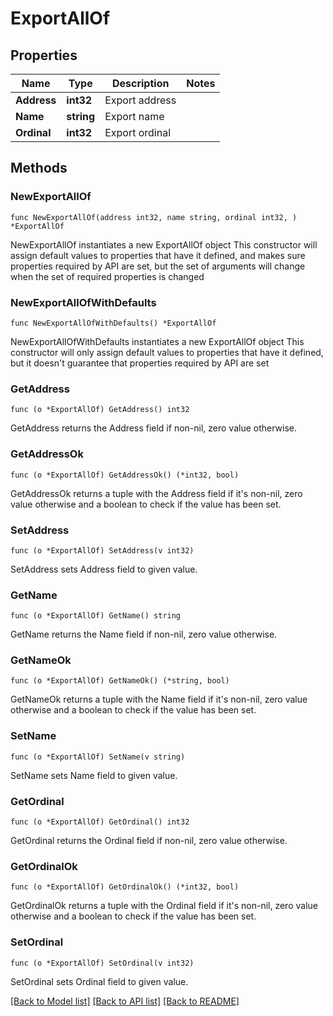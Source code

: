 # ExportAllOf

## Properties

Name | Type | Description | Notes
------------ | ------------- | ------------- | -------------
**Address** | **int32** | Export address | 
**Name** | **string** | Export name | 
**Ordinal** | **int32** | Export ordinal | 

## Methods

### NewExportAllOf

`func NewExportAllOf(address int32, name string, ordinal int32, ) *ExportAllOf`

NewExportAllOf instantiates a new ExportAllOf object
This constructor will assign default values to properties that have it defined,
and makes sure properties required by API are set, but the set of arguments
will change when the set of required properties is changed

### NewExportAllOfWithDefaults

`func NewExportAllOfWithDefaults() *ExportAllOf`

NewExportAllOfWithDefaults instantiates a new ExportAllOf object
This constructor will only assign default values to properties that have it defined,
but it doesn't guarantee that properties required by API are set

### GetAddress

`func (o *ExportAllOf) GetAddress() int32`

GetAddress returns the Address field if non-nil, zero value otherwise.

### GetAddressOk

`func (o *ExportAllOf) GetAddressOk() (*int32, bool)`

GetAddressOk returns a tuple with the Address field if it's non-nil, zero value otherwise
and a boolean to check if the value has been set.

### SetAddress

`func (o *ExportAllOf) SetAddress(v int32)`

SetAddress sets Address field to given value.


### GetName

`func (o *ExportAllOf) GetName() string`

GetName returns the Name field if non-nil, zero value otherwise.

### GetNameOk

`func (o *ExportAllOf) GetNameOk() (*string, bool)`

GetNameOk returns a tuple with the Name field if it's non-nil, zero value otherwise
and a boolean to check if the value has been set.

### SetName

`func (o *ExportAllOf) SetName(v string)`

SetName sets Name field to given value.


### GetOrdinal

`func (o *ExportAllOf) GetOrdinal() int32`

GetOrdinal returns the Ordinal field if non-nil, zero value otherwise.

### GetOrdinalOk

`func (o *ExportAllOf) GetOrdinalOk() (*int32, bool)`

GetOrdinalOk returns a tuple with the Ordinal field if it's non-nil, zero value otherwise
and a boolean to check if the value has been set.

### SetOrdinal

`func (o *ExportAllOf) SetOrdinal(v int32)`

SetOrdinal sets Ordinal field to given value.



[[Back to Model list]](../README.md#documentation-for-models) [[Back to API list]](../README.md#documentation-for-api-endpoints) [[Back to README]](../README.md)


